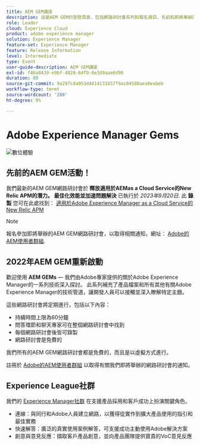 ```yaml
---
title: AEM GEM講座
description: 這是AEM GEM的登陸頁面，包括網路研討會系列和報名資訊、先前和即將舉辦的網路研討會
role: Leader
cloud: Experience Cloud
product: adobe experience manager
solution: Experience Manager
feature-set: Experience Manager
feature: Release Information
level: Intermediate
type: Event
user-guide-description: AEM GEM講座
exl-id: f46a8439-e9bf-4828-84f9-0e3d9aae6d90
duration: 89
source-git-commit: 9a297cda953d4414131657f9ac84580aea0eabeb
workflow-type: tm+mt
source-wordcount: '288'
ht-degree: 0%

---
```


# Adobe Experience Manager Gems

<img alt="數位體驗" src="./assets/ADX_Gems.png"/>

## 先前的AEM GEM活動！

<!--  Remove the comment marks, and put the upcoming event in the below table

<table style="max-width: 1214px;">
<tr>
  <td style="vertical-align: top;">
    <a href="https://www.youtube.com/watch?v=f1T9XU9TCJU">
      <img alt="Experience League LIVE Oct 25" src="assets/Oct25_2022_exl_live_banner_web_1920_WebBanner.png">
    </a>
    <div>
      <a href="https://www.youtube.com/watch?v=f1T9XU9TCJU">
        <strong>Deliver the right offer at the right time with decision management</strong>
      </a>
      <br/><em>with Sandra Hausmann, Ben Tepfer, Brandon Poyfair, and Jason Hickey</em>
      <br/><em>October 25, 2022</em>
    </div>
  </td>
</tr>
</table>

-->
我們最新的AEM GEM網路研討會於 **釋放適用於AEMas a Cloud Service的New Relic APM的潛力。 最佳化效能並加速問題解決** 已執行於 *2023年9月20日*.
此 **錄製** 您可在此處找到： [適用於Adobe Experience Manager as a Cloud Service的New Relic APM](/help/experience-manager-gems/gems2023/newrelic-apm-for-aem-cloud-service.md)

>[!NOTE]
>
> 報名參加即將舉辦的AEM GEM網路研討會，以取得相關通知，網址： [Adobe的AEM使用者群組](https://aem-augs.adobe.com/).

## 2022年AEM GEM重新啟動

歡迎使用 **AEM GEMs**  — 我們由Adobe專家提供的關於Adobe Experience Manager的一系列技術深入探討。 此系列補充了產品檔案和所有其他有關Adobe Experience Manager的技術管道，讓開發人員可以接觸並深入瞭解特定主題。

這些網路研討會將定期進行，包括以下內容：

* 持續時間上限為60分鐘
* 問答環節和聊天專家可在整個網路研討會中找到
* 每個網路研討會後皆可錄製
* 網路研討會是免費的

我們所有的AEM GEM網路研討會都是免費的，而且是以虛擬方式進行。

註冊於 [Adobe的AEM使用者群組](https://aem-augs.adobe.com/) 以取得有關我們即將舉辦的網路研討會的通知。

## Experience League社群

我們的 [Experience Manager社群](https://experienceleaguecommunities.adobe.com/t5/adobe-experience-manager/ct-p/adobe-experience-manager-community) 在支援產品採用和客戶成功上扮演關鍵角色。

* 連線：與同行和Adobe人員建立網路，以獲得從實作到擴大產品使用的指引和最佳實務
* 快速解答：廣泛的真實使用案例解答，可支援成功主動使用Adobe解決方案
* 創意與意見反應：擷取客戶產品創意，並向產品團隊提供寶貴的VoC意見反應
